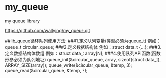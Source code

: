 # my_queue
my queue library

https://github.com/wallying/my_queue.git

##lib_queue循环队列使用方法:
###1.定义队列变量(类型必须为queue_t)
    例如：queue_t circular_queue;
###2.定义数据结构体
    例如：struct data_t {...};
###3.定义数据结构体数组
    例如：struct data_t array[N];
###4.使用队列API函数(函数形参必须为队列地址)
    queue_init(&circular_queue, array, sizeof(struct data_t), ARRAY_SIZE(array));
    queue_write(&circular_queue, &temp, 3);
    queue_read(&circular_queue, &temp, 2);
